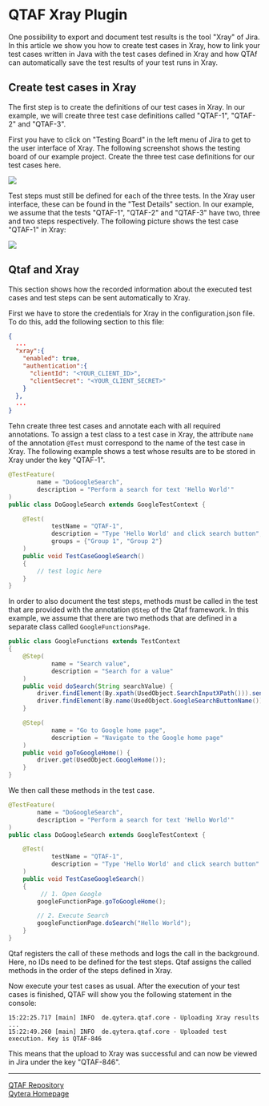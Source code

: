 # QTAF Xray Plugin

One possibility to export and document test results is the tool "Xray" of Jira. In this article we show you how to create test cases in Xray, how to link your test cases written in Java with the test cases defined in Xray and how QTAf can automatically save the test results of your test runs in Xray.

## Create test cases in Xray

The first step is to create the definitions of our test cases in Xray. In our example, we will create three test case definitions called "QTAF-1", "QTAF-2" and "QTAF-3".

First you have to click on "Testing Board" in the left menu of Jira to get to the user interface of Xray. The following screenshot shows the testing board of our example project. Create the three test case definitions for our test cases here.

<img src="https://qytera-gmbh.github.io/img/qtaf/xray_plugin/xray_testing_board.png" />

Test steps must still be defined for each of the three tests. In the Xray user interface, these can be found in the "Test Details" section. In our example, we assume that the tests "QTAF-1", "QTAF-2" and "QTAF-3" have two, three and two steps respectively. The following picture shows the test case "QTAF-1" in Xray:

<img src="https://qytera-gmbh.github.io/img/qtaf/xray_plugin/xray_test_steps.png" />

## Qtaf and Xray

This section shows how the recorded information about the executed test cases and test steps can be sent automatically to Xray.

First we have to store the credentials for Xray in the configuration.json file. To do this, add the following section to this file:

```json
{
  ...
  "xray":{
    "enabled": true,
    "authentication":{
      "clientId": "<YOUR_CLIENT_ID>",
      "clientSecret": "<YOUR_CLIENT_SECRET>"
    }
  },
  ...
}
```

Tehn create three test cases and annotate each with all required annotations. To assign a test class to a test case in Xray, the attribute `name` of the annotation `@Test` must correspond to the name of the test case in Xray. The following example shows a test whose results are to be stored in Xray under the key "QTAF-1".

```java
@TestFeature(
        name = "DoGoogleSearch",
        description = "Perform a search for text 'Hello World'"
)
public class DoGoogleSearch extends GoogleTestContext {

    @Test(
            testName = "QTAF-1",
            description = "Type 'Hello World' and click search button",
            groups = {"Group 1", "Group 2"}
    )
    public void TestCaseGoogleSearch()
    {
        // test logic here
    }
}
```

In order to also document the test steps, methods must be called in the test that are provided with the annotation `@Step` of the Qtaf framework. In this example, we assume that there are two methods that are defined in a separate class called `GoogleFunctionsPage`.

```java
public class GoogleFunctions extends TestContext
{
    @Step(
            name = "Search value",
            description = "Search for a value"
    )
    public void doSearch(String searchValue) {
        driver.findElement(By.xpath(UsedObject.SearchInputXPath())).sendKeys(searchValue);
        driver.findElement(By.name(UsedObject.GoogleSearchButtonName())).click();
    }

    @Step(
            name = "Go to Google home page",
            description = "Navigate to the Google home page"
    )
    public void goToGoogleHome() {
        driver.get(UsedObject.GoogleHome());
    }
}
```

We then call these methods in the test case.

```java
@TestFeature(
        name = "DoGoogleSearch",
        description = "Perform a search for text 'Hello World'"
)
public class DoGoogleSearch extends GoogleTestContext {

    @Test(
            testName = "QTAF-1",
            description = "Type 'Hello World' and click search button"
    )
    public void TestCaseGoogleSearch()
    {
         // 1. Open Google
        googleFunctionPage.goToGoogleHome();

        // 2. Execute Search
        googleFunctionPage.doSearch("Hello World");
    }
}
```

Qtaf registers the call of these methods and logs the call in the background. Here, no IDs need to be defined for the test steps. Qtaf assigns the called methods in the order of the steps defined in Xray.

Now execute your test cases as usual. After the execution of your test cases is finished, QTAF will show you the following statement in the console:

```
15:22:25.717 [main] INFO  de.qytera.qtaf.core - Uploading Xray results ...
15:22:49.260 [main] INFO  de.qytera.qtaf.core - Uploaded test execution. Key is QTAF-846
```

This means that the upload to Xray was successful and can now be viewed in Jira under the key "QTAF-846".

<hr>
<a href="https://github.com/Qytera-Gmbh/QTAF" target="_blank">QTAF Repository</a><br>
<a href="https://www.qytera.de" target="_blank">Qytera Homepage</a>